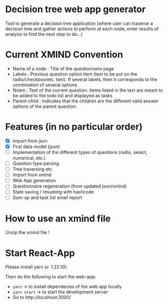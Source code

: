 # Decision tree web app generator

Tool to generate a decision tree application (where user can traverse a decision tree and gather actions to perform at each node, enter results of analysis to find the next step to do...)

# Current XMIND Convention
- Name of a node  : Title of the questionnaire page
- Labels          : Previous question option item (text to be put on the radio/checkbox/etc. text). If several labels, then it corresponds to the combination of several options
- Notes           : Text of the current question. Items listed in the text are meant to be added to the todo list and displayed as tasks
- Parent-child    : Indicates that the children are the different valid answer options of the parent question.

# Features (in no particular order)

- [x] Import from json
- [x] First data model (json)
- [ ] Implementation of the different types of questions (radio, select, numerical, etc.)
- [ ] Question type parsing
- [ ] Tree traversing etc.
- [ ] Import from xmind
- [ ] Web App generation
- [ ] Questionnaire regeneration (from updated json/xmind)
- [ ] State saving / resuming with hashcode
- [ ] Sum-up and task list email report

# How to use an xmind file
Unzip the xmind file !

# Start React-App

Please install yarn (v. 1.22.10).

Then do the following to start the web-app:

- `yarn` -> to install dependecies of the web app locally
- `yarn start` -> to start the development server
- Go to http://localhost:3000/
